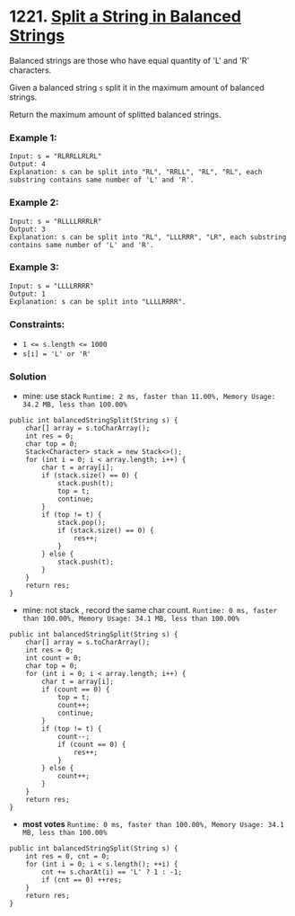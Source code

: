 # 1221. [Split a String in Balanced Strings](https://leetcode.com/problems/split-a-string-in-balanced-strings/)

Balanced strings are those who have equal quantity of 'L' and 'R' characters.

Given a balanced string `s` split it in the maximum amount of balanced strings.

Return the maximum amount of splitted balanced strings.

 
### Example 1:
```
Input: s = "RLRRLLRLRL"
Output: 4
Explanation: s can be split into "RL", "RRLL", "RL", "RL", each substring contains same number of 'L' and 'R'.
```
### Example 2:
```
Input: s = "RLLLLRRRLR"
Output: 3
Explanation: s can be split into "RL", "LLLRRR", "LR", each substring contains same number of 'L' and 'R'.
```
### Example 3:
```
Input: s = "LLLLRRRR"
Output: 1
Explanation: s can be split into "LLLLRRRR".
```

### Constraints:
* `1 <= s.length <= 1000`
* `s[i] = 'L' or 'R'`


### Solution
* mine: use stack  `Runtime: 2 ms, faster than 11.00%, Memory Usage: 34.2 MB, less than 100.00%`
```
public int balancedStringSplit(String s) {
    char[] array = s.toCharArray();
    int res = 0;
    char top = 0;
    Stack<Character> stack = new Stack<>();
    for (int i = 0; i < array.length; i++) {
        char t = array[i];
        if (stack.size() == 0) {
            stack.push(t);
            top = t;
            continue;
        }
        if (top != t) {
            stack.pop();
            if (stack.size() == 0) {
                res++;
            }
        } else {
            stack.push(t);
        }
    }
    return res;
}
```

* mine: not stack , record the same char count. `Runtime: 0 ms, faster than 100.00%, Memory Usage: 34.1 MB, less than 100.00%`
```
public int balancedStringSplit(String s) {
    char[] array = s.toCharArray();
    int res = 0;
    int count = 0;
    char top = 0;
    for (int i = 0; i < array.length; i++) {
        char t = array[i];
        if (count == 0) {
            top = t;
            count++;
            continue;
        }
        if (top != t) {
            count--;
            if (count == 0) {
                res++;
            }
        } else {
            count++;
        }
    }
    return res;
}
```

* **most votes** `Runtime: 0 ms, faster than 100.00%, Memory Usage: 34.1 MB, less than 100.00%`
```
public int balancedStringSplit(String s) {
    int res = 0, cnt = 0;
    for (int i = 0; i < s.length(); ++i) {
        cnt += s.charAt(i) == 'L' ? 1 : -1;
        if (cnt == 0) ++res;
    }
    return res;             
}  
```
